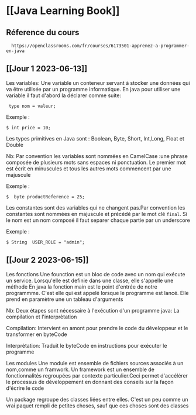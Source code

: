 [[Java Learning Book]]
========================

Réference du cours 
------------------

```
  https://openclassrooms.com/fr/courses/6173501-apprenez-a-programmer-en-java
```


[[Jour 1 2023-06-13]]
------------
Les variables:
Une variable un conteneur servant à stocker une données qui va être utilisée par un programme informatique.
En java pour utiliser une variable il faut d'abord la déclarer comme suite:

```
 type nom = valeur;
```

Exemple :
```
$ int price = 10;
```

Les types primitives en Java sont : Boolean, Byte, Short, Int,Long, Float et Double

Nb: Par convention les variables sont nommées en CamelCase :une phrase composée de plusieurs mots sans espaces ni ponctuation. Le premier mot est écrit en minuscules et tous les autres mots commencent par une majuscule

Exemple :

```
$  byte productReference = 25;
```

Les constantes sont des variables qui ne changent pas.Par convention les constantes sont nommées en majuscule et précédé par le mot clé ``final``. Si le nom est un nom composé il faut separer chaque partie par un underscore

Exemple :

```
$ String  USER_ROLE = "admin";
```

[[Jour 2 2023-06-15]]
---------------------

Les fonctions
Une founction est un bloc de code  avec un nom qui exécute un service. Lorsqu'elle est definie dans une classe, elle s'appelle une méthode
En java la fonction main est le point d'entrée de notre programmme. C'est elle qui est appelé lorsque le programme est lancé. Elle prend en paramètre une un tableau d'arguments

Nb: Deux étapes sont nécessaire à l'exécution d'un programme java: La compilation et l'interprètation

Compilation:
Intervient en amont pour prendre le code du développeur et le transformer en byteCode 

Interprètation:
Traduit le byteCode en instructions pour exécuter le programme

Les modules 
Une module est ensemble de fichiers sources associés à un nom,comme un framwork. Un framework est un ensemble de fonctionnalités regroupées par contexte particulier.Ceci permet d'accélérer le processus de développement en donnant des conseils sur la façon d'écrire le code

Un package regroupe des classes liées entre elles. C'est un peu comme un vrai paquet rempli de petites choses, sauf que ces choses sont des classes



